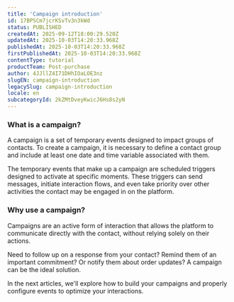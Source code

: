 ```yaml
---
title: 'Campaign introduction'
id: 17BPSCm7jcrKSvTv3n3kWd
status: PUBLISHED
createdAt: 2025-09-12T18:00:29.520Z
updatedAt: 2025-10-03T14:20:33.968Z
publishedAt: 2025-10-03T14:20:33.968Z
firstPublishedAt: 2025-10-03T14:20:33.968Z
contentType: tutorial
productTeam: Post-purchase
author: 4JJllZ4I71DHhIOaLOE3nz
slugEN: campaign-introduction
legacySlug: campaign-introduction
locale: en
subcategoryId: 2kZMtDveyKwicJ6Hs8s2yN
---
```


### What is a campaign?

A campaign is a set of temporary events designed to impact groups of contacts. To create a campaign, it is necessary to define a contact group and include at least one date and time variable associated with them.

The temporary events that make up a campaign are scheduled triggers designed to activate at specific moments. These triggers can send messages, initiate interaction flows, and even take priority over other activities the contact may be engaged in on the platform.

### Why use a campaign?

Campaigns are an active form of interaction that allows the platform to communicate directly with the contact, without relying solely on their actions.

Need to follow up on a response from your contact? Remind them of an important commitment? Or notify them about order updates? A campaign can be the ideal solution.

In the next articles, we'll explore how to build your campaigns and properly configure events to optimize your interactions.
